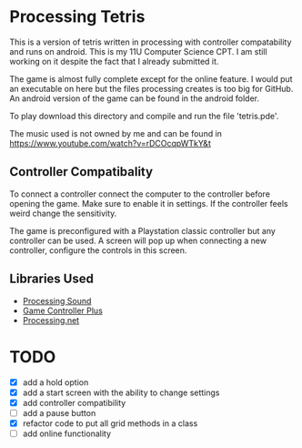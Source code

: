 # Processing Tetris
This is a version of tetris written in processing with controller compatability and runs on android.
This is my 11U Computer Science CPT. I am still working on it despite the fact that I already submitted it.

The game is almost fully complete except for the online feature. 
I would put an executable on here but the files processing creates is too big for GitHub.
An android version of the game can be found in the android folder.

To play download this directory and compile and run the file 'tetris.pde'.

The music used is not owned by me and can be found in https://www.youtube.com/watch?v=rDCOcqpWTkY&t
## Controller Compatibality
To connect a controller connect the computer to the controller before opening the game. Make sure to enable it in settings. If the controller feels weird change the sensitivity. 

The game is preconfigured with a Playstation classic controller but any controller can be used. A screen will pop up when connecting a new controller, configure the controls in this screen.

## Libraries Used
- [Processing Sound](https://github.com/processing/processing-sound)
- [Game Controller Plus](http://lagers.org.uk/gamecontrol/)
- [Processing.net](https://github.com/processing/processing/tree/master/java/libraries/net)

# TODO
- [X] add a hold option
- [X] add a start screen with the ability to change settings
- [X] add controller compatibility
- [ ] add a pause button
- [X] refactor code to put all grid methods in a class
- [ ] add online functionality
